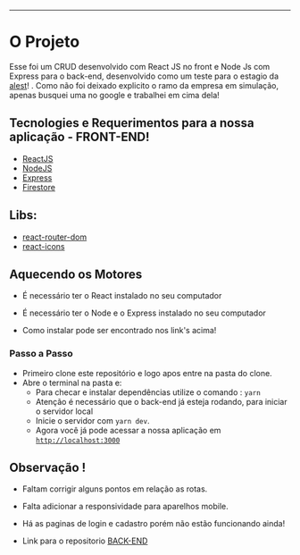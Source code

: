 
---

# O Projeto
Esse foi um CRUD desenvolvido com React JS no front e Node Js com Express para o back-end, desenvolvido como um teste para o estagio da [alest](https://alest.com.br/)! . Como não foi deixado explicito o ramo da empresa em simulação, apenas busquei uma no google e trabalhei em cima dela!

## Tecnologies e Requerimentos para a nossa aplicação - FRONT-END!

- [ReactJS](https://reactjs.org/)
- [NodeJS](https://nodejs.org/en/)
- [Express](https://expressjs.com/)
- [Firestore](https://firebase.google.com/?hl=pt-br)

## Libs:
  - [react-router-dom](https://reactrouter.com/web/guides/quick-start)
  - [react-icons](https://react-icons.github.io/react-icons/)

## Aquecendo os Motores

- É necessário ter o React instalado no seu computador
- É necessário ter o Node e o Express instalado no seu computador

- Como instalar pode ser encontrado nos link's acima!

### Passo a Passo
- Primeiro clone este repositório e logo apos entre na pasta do clone. 
- Abre o terminal na pasta e:
  - Para checar e instalar dependências utilize o comando : `yarn`
  - Atenção é necessário que o back-end já esteja rodando, para iniciar o servidor local 
  - Inicie o servidor com `yarn dev`.
  - Agora você já pode acessar a nossa aplicação em [`http://localhost:3000`](http://localhost:3000)

## Observação !
- Faltam corrigir alguns pontos em relação as rotas.
- Falta adicionar a responsividade para aparelhos mobile.
- Há as paginas de login e cadastro porém não estão funcionando ainda! 

- Link para o repositorio [BACK-END](https://github.com/arthurvenicio/crud-react-node-back)

